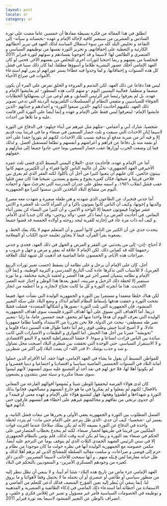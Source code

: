 ```yaml
---
layout: post
locale: ar
category: ar
---
```


انطلق  في هذا المقالة من  فكرة بسيطة مفادها أن خمسين عاما مضت على ثورة  السادس و العشرين من سبتمبر كافية لإحالة الإمام و عهده -بحسناته و سيآته- إلى التقاعد و تخليص البلد كله من سوء استغلال الساسة لذلك العهد في تبرير أخطائهم الكارثية  و التغطية على إخفاقاتهم، و تحرير الثورة نفسها من توظيفهم السياسي و العنصري و الطائفي لها؛ لاسيما و قد أحوجونا بفسادهم و سوئهم لثورة فبراير 2011 فتخلصنا من بعضهم و ربما احتجنا لثورات أخرى للتخلص من بعضهم الآخر. فحتى لو كان العهد الإمامي أحلك عصور البشرية ظلاما و أسوؤها مطلقا، لما كان ذلك سببا في فشل كل هذه السنوات و إخفاقاتها، و لما وجدوا فيه غطاءا يستر عوراتهم أو يبرر لهم استدعاء الأموات في صراع الأحياء. 

ليس هذا دفاعا عن ذلك العهد. لكن التذمم  و المروءة و الخلق تفرض علي المرء أن يكون منصفا و منطقيا. فغالبية اليمنيين اليوم -و منهم كاتب هذه السطور- لم يعايشوا الإمام و عهده، بل لم يعرفوا رئيسا غير الرئيس السابق، و هم أوعى من أن يستهلكوا  الخطابات الجوفاء للسياسيين و مثقفي النظام أو المسلسلات التلفزيونية الرديئة التي تدعي تصوير ذلك العهد. تكفيهم أحاديث آبائهم -الذين صنعوا الثورة- و أجدادهم و جداتهم -الذين عايشوا الإمام- ليتعرفوا ليس فقط على الإمام و عهده و إنما أيضا على الثورة التي قامت عليه و ما تلاها من أحداث. 

شخصيا، شارك أبي و أعمامي -مثلهم مثل غيرهم من أبناء جيلهم-  في الدفاع عن الثورة لاسيما إبان الاحداث التي سبقت و تلت حصار السبعين في صنعاء و ما في قريتنا بيت قديم إلا و فيه أثر من ضربة مدفع أو بندقية بسبب تلك الاحداث. لكنهم لم يثوروا حقدا على أحد أو نقمة منه بل دفاعا عن قراهم و أعراضهم و أنفسهم و تطلعا لمستقبل أفضل. و لذلك فما إن وضعت الحرب أوزارها عقب حصار السبعين يوما حتي عادوا جميعا إلى منازلهم و حقولهم.

أما عن الإمام و عهده، فأحاديث جدي -الفلاح اليمني البسيط الذي قضى ثلث عمره الأخيرفي العهد الجمهوري- تخَبِّر أن غالبية الناس كانوا فقراء و أن الكثيرين منهم كانوا يبيتون جائعين. كان عليهم أن يتعبوا كثيرا من أجل أن يأكلوا. لكنه الفقر الذي لم يفرق بين فلاحي قريتنا و شيخها، فكان كغيره يجوع و يشبع و يستدين. شيخنا هذا كان ممن قتلوا عقب فشل انقلاب ١٩٥٦، و اسمه معلق على جدران المدرسة التي تخرجتُ منها، و أحفاده اليوم من مشائخ البلاد النافذين الذين سمنوا كثيرا مع الجمهورية.

أما جدتي فتخبرك عن الطاعون الذي شهدته و هي طفلة صغيرة و شهدت معه مصرع والديها و إخوتها، وكيف أن الناس كانوا يموتون باكرا و أن المرأة كانت تلد العشرة و الاثني عشر مولودا فيموتون جميعا إلا الواحد و الاثنين، و أن كثيرا من النساء كن يمتن أثناء النفاس.  في أحاديث المرض يرد أيضا ذكر عمي -والد زوجتي- وقد كان جنديا لدي الأمام، و كيف أنه ذات مرة عاد في إجازته للقرية ليجد زوجته و أولاده الخمسة قد قضوا جميعا. 

يتحدث جدي عن أن الكثير من الناس كانوا أميين و أن المتعلم منهم لا يكاد يفك الخط، و بصعوبة يقرأ القرآن، فيما لا يتجاوز تعليمه حدود الكتاب أو المِعلامة.

لا أحتاج -إذن- إلى من يحدثني عن الفقر و المرض و الجهل في ذلك العهد، فجدي و جدتي رحمهما الله قد كفياني ذلك. لكن الإمام لا علاقة له بفقر و مرض و جهل  و حروب و صراعات هذه الأيام، و الخمسون عاما الماضية قد أذهبت كل شبهة لتلك العلاقة.

أجل، كان على الإمام أن يرحل و على نظامه أن يسقط (حسب تعبير ثورات الربيع العربي)، لا للأسباب التي تذكرها عادة كتب التاريخ المدرسي و التربية الوطنية، و إنما لأن الإمام و نظامه ينتميان لعصر آخر غير هذا العصر و لحقبة تاريخية مختلفة. و ما ثورة سبتمبر إلا لحظة ذلك الرحيل و ضريبته، انعتق بعدها هذا الوطن  و اجتاز عتبة العصر الحديث. هذا ما أنجزته الثورة و كل ما كانت تحتاج لانجازه. و ما أعظمه من انجاز!  

لكن هناك خلطا متعمدا و مستمرا بين الثورة و الجمهورية الوليدة التي نشأت عنها. ففيما نجحت الثورة و حققت هدفها بإسقاط النظام القائم آنذاك و وضع البلاد على سكة التغيير المنشود، فإن الجمهورية التي تلت الثورة -بصورها و أشكالها المتعددة- فشلت فشلا ذريعا. أما الاهداف التي تسوق على أنها أهداف الثورة فليست سوى أهداف الجمهورية الوليدة التي نعرف اليوم أن هدفا واحدا منها لم يتحقق. فبعد خمسين عاما، ما زلنا -بتعبير نصر طه مصطفى- نبحث عن الدولة.   فلا نحن تحررنا من الاستبداد وأقمنا نظاما جمهوريا عادلا، و لا أصبح لدينا جيش وطني قوي رغم أننا دفعنا طوال هذه السنين دماء قلوبنا و "تحويشة" عمرنا من أجل هذا الجيش. أما الفوارق و الطبقات و الامتيازات التي كانت سائدة بين الناس فزادت اتساعا و سوءا. لا حققنا الديمقراطية الحقة و لا النمو الاقتصادي و لا الاستقرار السياسي. حتي الوحدة التي تحققت بين شطري البلاد أصبحت محل تساؤل و شد و جذب يوشك -لا قدر الله- أن يفتت البلاد إلى أكثر من شطرين.

للمواطن البسيط أن يقول ما يشاء في العهد الإمامي، فهذا حقه. أما الأقزام الذين حملوا أمانة البلاد في السنوات الخمسين الماضية سياسيا و اقتصاديا و اجتماعيا و دينيا فقصروا و لم يكونوا أهلا لها، فلا حق لهم في نقد أحد أو التشنيع عليه سوى أنفسهم؛ لأنهم ليسوا سوى نسخا مكررة و سيئة ممن ينتقدون و يشنعون.

كان لدى هؤلاء الفرصة ليحققوا للوطن شيئا و يُشفِعوا أقوالهم الفارغة من المعاني بالافعال؛ لكنهم لم يفعلوا و لم يفكروا في ما هو خارج أنفسهم و مصالحهم، فخانوا بذلك الثورة و شهداءها و أطفؤوا وهجها. فهل لتشنيع هؤلاء على الإمام و عهده معني أو قيمة؟  و أي جدوى ترتجي من نفاقهم و محاكمتهم غيرهم على أخطاء هم أنفسهم غارقون حتى آذانهم فيها.

الفصل المطلوب بين الثورة و الجمهورية يعفي الأولى و يحررها من تبعات فشل الثانية، و يفسر لي -شخصيا- كيف أن جدي -الذي ظل يترحم على الإمام حتي مات- لم يتردد لحظة واحدة في الدفاع عن الثورة بسيفه (لأنه لم يكن يملك سلاحا) عندما اقتربت قوات الملكيين من قريتنا في طريقها لحصار صنعاء. لكنه لم ينخدع بخطاب المتصارعين على الحكم في صنعاء بعد الثورة و ربما لم يكن لديه وقت لذلك، فلم يؤمن بالنظام الجمهوري إلا في سني الرئيس الشهيد الحمدي الثلاث الذي لم يتوقف يوما عن الترحم عليه أيضا. مكمن خصومته مع الجمهورية الوليدة أنها في نظره حولت ما كان موجودا من نظام و حزم إلى فوضى و صراعات،  و سلمت مقاليد السلطة للمشائخ الذين لم يرهم أهلا لذلك و ظل حياته معارضا لمن قِـبَله منهم ،  و أنها سمحت للأجانب لاسيما المصريين -الذين ذاق كغيره من وجودهم العسكري الأمرين- و السعوديين بالتحكم في البلاد.

العهد الإمامي جزء ماض من تاريخ هذه البلاد- شئنا أم أبينا، و لا ينبغي أن نظل ننظر إليه من منظور سياسي أو طائفي أو عنصري أو أن نحمله ما لا يحتمل وفقا لأهوائنا و ما يروق لنا. إنما ينبغي أن يُنظر إليه بعين المؤرخ المنصف فذلك أدعى للتعلم من الماضي و الاستفادة من أخطائه.أما استدعاء ذلك الماضي في إذكاء الطائفية و العنصرية و المذهبية و توظيفه في الخصومات السياسية فأمر غير مسؤول و تعبير عن إفلاس فكري و خلقي، و انصراف بالوطن عن التغيير المنشود لاسيما بعد ثورة فبراير 2011.      